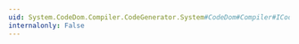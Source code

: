 ```yaml
---
uid: System.CodeDom.Compiler.CodeGenerator.System#CodeDom#Compiler#ICodeGenerator#GenerateCodeFromNamespace(System.CodeDom.CodeNamespace,System.IO.TextWriter,System.CodeDom.Compiler.CodeGeneratorOptions)
internalonly: False
---
```

